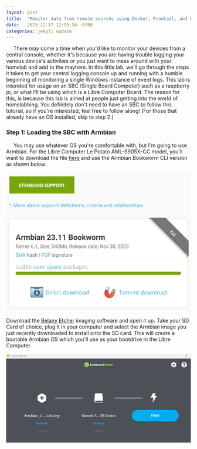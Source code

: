 ```yaml
---
layout: post
title:  "Monitor data from remote sources using Docker, Promtail, and Grafana Loki on a Single Board Computer"
date:   2023-12-17 12:59:34 -0700
categories: jekyll update
---
```


&nbsp;&nbsp;&nbsp;&nbsp; There may come a time when you'd like to monitor your devices from a central console, whether it's because you are having trouble logging your various device's activities or you just want to mess around with your homelab and add to the mayhem.  In this little lab, we'll go through the steps it takes to get your central logging console up and running with a humble beginning of monitoring a single Windows instance of event logs.  This lab is intended for usage on an SBC (Single Board Computer) such as a raspberry pi, or what I'll be using which is a Libre Computer Board.  The reason for this, is because this lab is aimed at people just getting into the world of homelabbing.  You definitely don't need to have an SBC to follow this tutorial, so if you're interested, feel free to follow along!  (For those that already have an OS installed, skip to step 2.)

### Step 1: Loading the SBC with Armbian

&nbsp;&nbsp;&nbsp;&nbsp; You may use whatever OS you're comfortable with, but I'm going to use Armbian.  For the Libre Computer Le Potato AML-S905X-CC model, you'll want to download the file [here](https://www.armbian.com/lepotato/) and use the Armbian Bookworm CLI version as shown below:

![Alt](/photos/ArmbianDownload.png "ArmbianDownload")

Download the [Belany Etcher](https://etcher.balena.io/) imaging software and open it up.  Take your SD Card of choice, plug it in your computer and select the Armbian image you just recently downloaded to install onto the SD card.  This will create a bootable Armbian OS which you'll use as your bootdrive in the Libre Computer.

![Alt](/photos/FlashingArmbian.png "FlashingArmbian")
